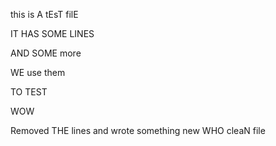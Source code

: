 this is A tEsT filE

IT HAS SOME LINES

AND SOME more

WE use them

TO TEST

WOW

Removed THE lines
and wrote something new
WHO
cleaN file

